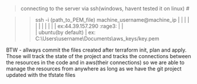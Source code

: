 > connecting to the server via ssh(windows, havent tested it on linux) #

>> ssh -i (path_to_PEM_file) machine_username@machine_ip
              |                      |              |
              |                      |              |
              |                      |              |
              |                      |              ex:44.39.157.290 :rage3:
              |                      |              
              |                      ubuntu(by default)
              |
              ex: C:\Users\username\Documents\aws_keys/key.pem

BTW - allways commit the files created after terraform init, plan and apply. Those will track the state of the project and tracks the connections between the resources in the code and in aws(their connections) so we are able to manage the resources from anywhere as long as we have the git project updated with the tfstate files
